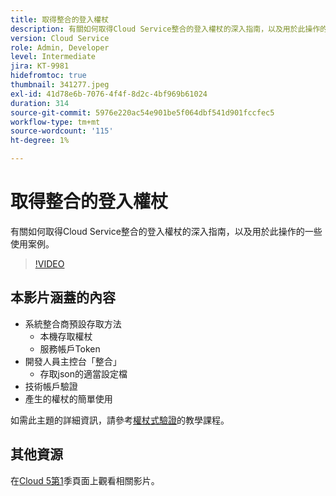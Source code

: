 ```yaml
---
title: 取得整合的登入權杖
description: 有關如何取得Cloud Service整合的登入權杖的深入指南，以及用於此操作的一些使用案例。
version: Cloud Service
role: Admin, Developer
level: Intermediate
jira: KT-9981
hidefromtoc: true
thumbnail: 341277.jpeg
exl-id: 41d78e6b-7076-4f4f-8d2c-4bf969b61024
duration: 314
source-git-commit: 5976e220ac54e901be5f064dbf541d901fccfec5
workflow-type: tm+mt
source-wordcount: '115'
ht-degree: 1%

---
```


# 取得整合的登入權杖

有關如何取得Cloud Service整合的登入權杖的深入指南，以及用於此操作的一些使用案例。

>[!VIDEO](https://video.tv.adobe.com/v/341277?quality=12&learn=on)

## 本影片涵蓋的內容

+ 系統整合商預設存取方法
   + 本機存取權杖
   + 服務帳戶Token
+ 開發人員主控台「整合」
   + 存取json的適當設定檔
+ 技術帳戶驗證
+ 產生的權杖的簡單使用

如需此主題的詳細資訊，請參考[權杖式驗證](/help/headless-tutorial/authentication/overview.md)的教學課程。

## 其他資源

在[Cloud 5第1](cloud5-season-1.md)季頁面上觀看相關影片。
